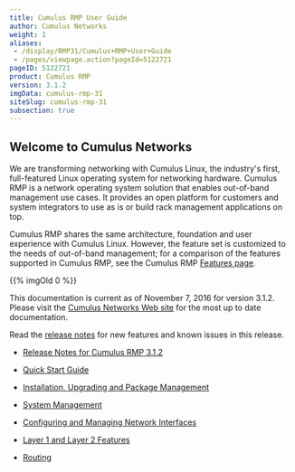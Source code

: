 ```yaml
---
title: Cumulus RMP User Guide
author: Cumulus Networks
weight: 1
aliases:
 - /display/RMP31/Cumulus+RMP+User+Guide
 - /pages/viewpage.action?pageId=5122721
pageID: 5122721
product: Cumulus RMP
version: 3.1.2
imgData: cumulus-rmp-31
siteSlug: cumulus-rmp-31
subsection: true
---
```

## Welcome to Cumulus Networks</span>

We are transforming networking with Cumulus Linux, the industry's first,
full-featured Linux operating system for networking hardware. Cumulus
RMP is a network operating system solution that enables out-of-band
management use cases. It provides an open platform for customers and
system integrators to use as is or build rack management applications on
top.

Cumulus RMP shares the same architecture, foundation and user experience
with Cumulus Linux. However, the feature set is customized to the needs
of out-of-band management; for a comparison of the features supported in
Cumulus RMP, see the Cumulus RMP [Features
page](https://cumulusnetworks.com/cumulus-rmp/features/).

{{% imgOld 0 %}}

This documentation is current as of November 7, 2016 for version 3.1.2.
Please visit the [Cumulus Networks Web
site](http://docs.cumulusnetworks.com) for the most up to date
documentation.

Read the [release
notes](https://support.cumulusnetworks.com/hc/en-us/articles/226175347)
for new features and known issues in this release.

  - [Release Notes for Cumulus
    RMP 3.1.2](https://support.cumulusnetworks.com/hc/en-us/articles/231749047)

  - [Quick Start Guide](/version/cumulus-rmp-31/Quick-Start-Guide)

  - [Installation, Upgrading and Package
    Management](/version/cumulus-rmp-31/System-Management/Installation-Upgrading-and-Package-Management/)

  - [System Management](/version/cumulus-rmp-31/System-Management/)

  - [Configuring and Managing Network
    Interfaces](/version/cumulus-rmp-31/Configuring-and-Managing-Network-Interfaces/)

  - [Layer 1 and Layer 2
    Features](/version/cumulus-rmp-31/Layer-1-and-Layer-2-Features/)

  - [Routing](/version/cumulus-rmp-31/Routing/)

<article id="html-search-results" class="ht-content" style="display: none;">

</article>

<footer id="ht-footer">

</footer>
